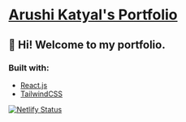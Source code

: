 # [Arushi Katyal's Portfolio](https://arushi-katyal.netlify.app)

## 👋 Hi! Welcome to my portfolio.

### Built with:
- [React.js](https://reactjs.org/)
- [TailwindCSS](https://tailwindcss.com/)

[![Netlify Status](https://api.netlify.com/api/v1/badges/91f3d6dc-68f1-4ca8-ae03-7af147d0d087/deploy-status)](https://app.netlify.com/sites/arushi-katyal/deploys)
